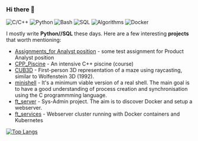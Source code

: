 ### Hi there 👋


![C/C++](https://img.shields.io/badge/C%2FC%2B%2B-Upper--Intermediate-blue)
![Python](https://img.shields.io/badge/Python-Intermediate-blue)
![Bash](https://img.shields.io/badge/Bash-Intermediate-black)
![SQL](https://img.shields.io/badge/SQL-Intermediate-9cf)
![Algorithms](https://img.shields.io/badge/Algorithms-Intermediate-orange)
![Docker](https://img.shields.io/badge/Docker-Intermediate-9cf)

I mostly write **Python//SQL** these days. Here are a few interesting **projects** that worth mentioning:

- [Assignments_for Analyst position](https://github.com/bebyakinb/test_assignments_Analyst) - some test assignment for Product Analyst position
- [CPP_Piscine](https://github.com/bebyakinb/CPP_Piscine) - An intensive C++ piscine (course)
- [CUB3D](https://github.com/bebyakinb/cub3D) - First-person 3D representation of a maze using raycasting, similar to Wolfenstein 3D (1992).
- [minishell](https://github.com/bebyakinb/minishell) - It's a minimum viable version of a real shell. The main goal is to have a good understanding of process creation and synchronisation using the C programmming language.
- [ft_server](https://github.com/bebyakinb/ft_server) - Sys-Admin project. The aim is to discover Docker and setup a webserver.
- [ft_services](https://github.com/bebyakinb/ft_services) - Webserver cluster running with Docker containers and Kubernetes

[![Top Langs](https://github-readme-stats.vercel.app/api/top-langs/?username=bebyakinb)](https://github.com/anuraghazra/github-readme-stats)
